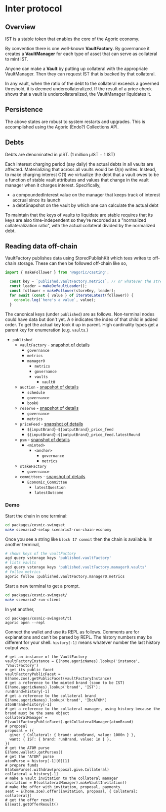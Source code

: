 # Inter protocol

## Overview

IST is a stable token that enables the core of the Agoric economy.

By convention there is one well-known **VaultFactory**. By governance it creates a **VaultManager** for each type of asset that can serve as collateral to mint IST.

Anyone can make a **Vault** by putting up collateral with the appropriate VaultManager. Then
they can request IST that is backed by that collateral.

In any vault, when the ratio of the debt to the collateral exceeds a governed threshold, it is
deemed undercollateralized. If the result of a price check shows that a vault is
undercollateralized, the VaultManager liquidates it.
## Persistence

The above states are robust to system restarts and upgrades. This is accomplished using the Agoric (Endo?) Collections API.

## Debts

Debts are denominated in µIST. (1 million µIST = 1 IST)

Each interest charging period (say daily) the actual debts in all vaults are affected. Materializing that across all vaults would be O(n) writes. Instead, to make charging interest O(1) we virtualize the debt that a vault owes to be a function of stable vault attributes and values that change in the vault manager when it charges interest. Specifically,
- a compoundedInterest value on the manager that keeps track of interest accrual since its launch
- a debtSnapshot on the vault by which one can calculate the actual debt

To maintain that the keys of vaults to liquidate are stable requires that its keys are also time-independent so they're recorded as a "normalized collateralization ratio", with the actual collateral divided by the normalized debt.

## Reading data off-chain

VaultFactory publishes data using StoredPublishKit which tees writes to off-chain storage. These can then be followed off-chain like so,
```js
import { makeFollower } from '@agoric/casting';

  const key = `published.vaultFactory.metrics`; // or whatever the stream of interest is
  const leader = makeDefaultLeader();
  const follower = makeFollower(storeKey, leader);
  for await (const { value } of iterateLatest(follower)) {
    console.log(`here's a value`, value);
  }
```

The canonical keys (under `published`) are as follows. Non-terminal nodes could have data but don't yet. A `0` indicates the index of that child in added order. To get the actual key look it up in parent. High cardinality types get a parent key for enumeration (e.g. `vaults`.)
- `published`
    - `vaultFactory` - [snapshot of details](./test/vaultFactory/snapshots/test-vaultFactory.js.md)
        - `governance`
        - `metrics`
        - `manager0`
            - `metrics`
            - `governance`
            - `vaults`
              - `vault0`
    - `auction` - [snapshot of details](./test/auction/snapshots/test-auctionContract.js.md)
        - `schedule`
        - `governance`
        - `book0`
    - `reserve` - [snapshot of details](./test/reserve/snapshots/test-reserve.js.md)
      - `governance`
      - `metrics`
    - `priceFeed` - [snapshot of details](./test/price/snapshots/test-fluxAggregator.js.md)
      - `${inputBrand}-${outputBrand}_price_feed`
      - `${inputBrand}-${outputBrand}_price_feed.latestRound`
    - `psm` - [snapshot of details](./test/psm/snapshots/test-psm.js.md)
      - `<minted>`
        - `<anchor>`
          - `governance`
          - `metrics`
    - `stakeFactory`
        - `governance`
    - `committees` - [snapshot of details](../governance/test/unitTests/snapshots/test-committee.js.md)
        - `Economic_Committee`
          - `latestQuestion`
          - `latestOutcome`

### Demo

Start the chain in one terminal:
```sh
cd packages/cosmic-swingset
make scenario2-setup scenario2-run-chain-economy
```
Once you see a string like `block 17 commit` then the chain is available. In another terminal,
```sh
# shows keys of the vaultFactory
agd query vstorage keys 'published.vaultFactory'
# lists vaults
agd query vstorage keys 'published.vaultFactory.manager0.vaults'
# follow metrics
agoric follow :published.vaultFactory.manager0.metrics
```

Start a new terminal to get a prompt.
```sh
cd packages/cosmic-swingset/
make scenario2-run-client
```

In yet another,
```
cd packages/cosmic-swingset/t1
agoric open --repl
```

Connect the wallet and use its REPL as follows. Comments are for explanations and can't be parsed by REPL. The history numbers may be different for your shell. `history[-1]` means whatever number the last history output was.
```
# get an instance of the VaultFactory
vaultFactoryInstance = E(home.agoricNames).lookup('instance', 'VaultFactory')
# get its public facet
vaultFactoryPublicFacet = E(home.zoe).getPublicFacet(vaultFactoryInstance)
# get a reference to the minted brand (soon to be IST)
E(home.agoricNames).lookup('brand', 'IST');
runBrand=history[-1]
# get a reference to the collateral brand
E(home.agoricNames).lookup('brand', 'IbcATOM')
atomBrand=history[-1]
# get a reference to the collateral manager, using history because the brand must be the same object
collateralManager = E(vaultFactoryPublicFacet).getCollateralManager(atomBrand)
# proposal
proposal = ({
  give: { Collateral: { brand: atomBrand, value: 1000n } },
  want: { IST: { brand: runBrand, value: 1n } },
})
# get the ATOM purse
E(home.wallet).getPurses()
# get the "ATOM" purse
atomPurse = history[-1][0][1]
# prepare funds
E(atomPurse).withdraw(proposal.give.Collateral)
collateral = history[-1]
# make a vault invitation to the collateral manager
invitation = E(collateralManager).makeVaultInvitation()
# make the offer with invitation, proposal, payments
seat = E(home.zoe).offer(invitation, proposal, { Collateral: collateral})
# get the offer result
E(seat).getOfferResult()
```
